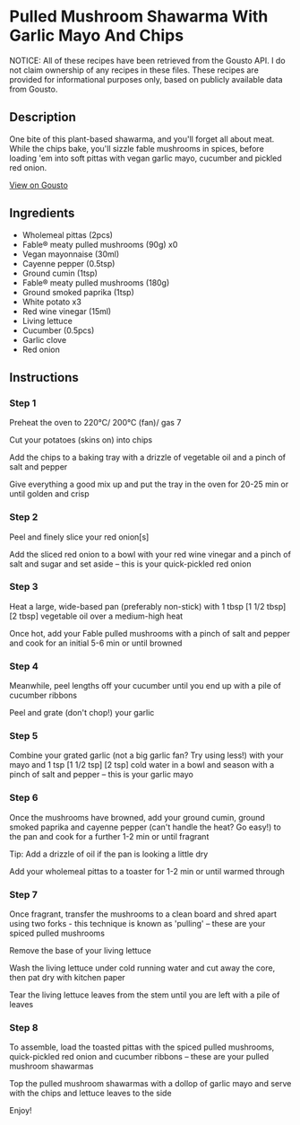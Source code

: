 # Pulled Mushroom Shawarma With Garlic Mayo And Chips

NOTICE: All of these recipes have been retrieved from the Gousto API. I do not claim ownership of any recipes in these files. These recipes are provided for informational purposes only, based on publicly available data from Gousto.

## Description

One bite of this plant-based shawarma, and you'll forget all about meat. While the chips bake, you'll sizzle fable mushrooms in spices, before loading 'em into soft pittas with vegan garlic mayo, cucumber and pickled red onion. 

[View on Gousto](https://www.gousto.co.uk/recipes/cookbook/pulled-mushroom-shawarma-with-garlic-mayo-and-chips)

## Ingredients

- Wholemeal pittas (2pcs)
- Fable® meaty pulled mushrooms (90g) x0
- Vegan mayonnaise (30ml)
- Cayenne pepper (0.5tsp)
- Ground cumin (1tsp)
- Fable® meaty pulled mushrooms (180g)
- Ground smoked paprika (1tsp)
- White potato x3
- Red wine vinegar (15ml)
- Living lettuce
- Cucumber (0.5pcs)
- Garlic clove
- Red onion

## Instructions


### Step 1

Preheat the oven to 220°C/ 200°C (fan)/ gas 7

Cut your potatoes (skins on) into chips

Add the chips to a baking tray with a drizzle of vegetable oil and a pinch of salt and pepper

Give everything a good mix up and put the tray in the oven for 20-25 min or until golden and crisp


### Step 2

Peel and finely slice your red onion[s]

Add the sliced red onion to a bowl with your red wine vinegar and a pinch of salt and sugar and set aside – this is your quick-pickled red onion


### Step 3

Heat a large, wide-based pan (preferably non-stick) with 1 tbsp <span class="text-purple">[1 1/2 tbsp]</span> <span class="text-danger">[2 tbsp]</span> vegetable oil over a medium-high heat

Once hot, add your Fable pulled mushrooms with a pinch of salt and pepper and cook for an initial 5-6 min or until browned


### Step 4

Meanwhile, peel lengths off your cucumber until you end up with a pile of cucumber ribbons

Peel and grate (don't chop!) your garlic


### Step 5

Combine your grated garlic (not a big garlic fan? Try using less!) with your mayo and 1 tsp <span class="text-purple">[1 1/2 tsp]</span> <span class="text-danger">[2 tsp]</span> cold water in a bowl and season with a pinch of salt and pepper – this is your garlic mayo


### Step 6

Once the mushrooms have browned, add your ground cumin, ground smoked paprika and cayenne pepper (can't handle the heat? Go easy!) to the pan and cook for a further 1-2 min or until fragrant

Tip: Add a drizzle of oil if the pan is looking a little dry

Add your wholemeal pittas to a toaster for 1-2 min or until warmed through


### Step 7

Once fragrant, transfer the mushrooms to a clean board and shred apart using two forks - this technique is known as 'pulling' – these are your spiced pulled mushrooms

Remove the base of your living lettuce

Wash the living lettuce under cold running water and cut away the core, then pat dry with kitchen paper

Tear the living lettuce leaves from the stem until you are left with a pile of leaves

### Step 8

To assemble, load the toasted pittas with the spiced pulled mushrooms, quick-pickled red onion and cucumber ribbons – these are your pulled mushroom shawarmas

Top the pulled mushroom shawarmas with a dollop of garlic mayo and serve with the chips and lettuce leaves to the side

Enjoy!

